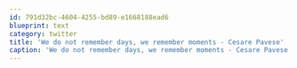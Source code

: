 ```yaml
---
id: 791d32bc-4604-4255-bd89-e1668188ead6
blueprint: text
category: twitter
title: 'We do not remember days, we remember moments - Cesare Pavese'
caption: 'We do not remember days, we remember moments - Cesare Pavese'
---
```

